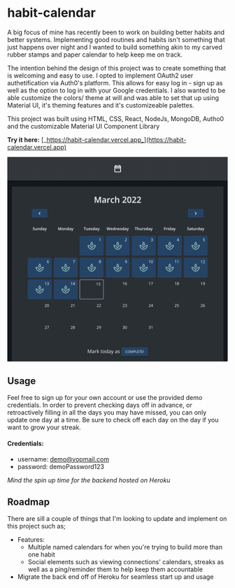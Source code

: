 # habit-calendar


A big focus of mine has recently been to work on building better habits and better systems. Implementing good routines and habits isn't something that just happens over night and I wanted to build something akin to my carved rubber stamps and paper calendar to help keep me on track.

The intention behind the design of this project was to create something that is welcoming and easy to use. I opted to implement OAuth2 user authetification via Auth0's platform. This allows for easy log in - sign up as well as the option to log in with your Google credentials. I also wanted to be able customize the colors/ theme at will and was able to set that up using Material UI, it's theming features and it's customizeable palettes.

This project was built using HTML, CSS, React, NodeJs, MongoDB, Autho0 and the customizable Material UI Component Library

**Try it here:** [_https://habit-calendar.vercel.app_](https://habit-calendar.vercel.app)

![boulette_s](https://raw.githubusercontent.com/melansonS/habit-calendar/main/public/calendar_demo.png)

## Usage

Feel free to sign up for your own account or use the provided demo credentials. In order to prevent checking days off in advance, or retroactively filling in all the days you may have missed, you can only update one day at a time. Be sure to check off each day on the day if you want to grow your streak.

#### Credentials:

- username: demo@yopmail.com
- password: demoPassword123

_Mind the spin up time for the backend hosted on Heroku_

## Roadmap

There are sill a couple of things that I'm looking to update and implement on this project such as;

- Features:
  - Multiple named calendars for when you're trying to build more than one habit
  - Social elements such as viewing connections' calendars, streaks as well as a ping/reminder them to help keep them accountable
- Migrate the back end off of Heroku for seamless start up and usage
